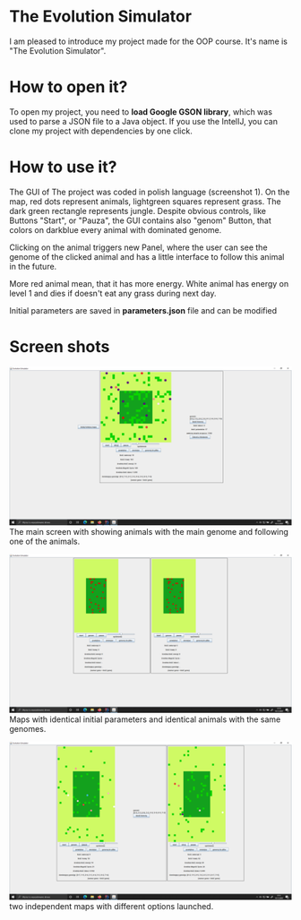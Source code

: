 # The Evolution Simulator
I am pleased to introduce my project made for the OOP course. It's name is "The Evolution Simulator".

# How to open it?
To open my project, you need to __load Google GSON library__, which was used to parse a JSON file to a Java object. If you use the IntelIJ, you can clone my project with dependencies by one click.

# How to use it?
The GUI of The project was coded in polish language (screenshot 1). On the map, red dots represent animals, lightgreen squares represent grass. The dark green rectangle represents jungle. Despite obvious controls, like Buttons "Start", or "Pauza", the GUI contains also "genom" Button, that colors on darkblue every animal with dominated genome.

Clicking on the animal triggers new Panel, where the user can see the genome of the clicked animal and has a little interface to follow this animal in the future.

More red animal mean, that it has more energy. White animal has energy on level 1 and dies if doesn't eat any grass during next day.

Initial parameters are saved in __parameters.json__ file and can be modified

# Screen shots

![alt text](/screenshots/screenshot1.png)
The main screen with showing animals with the main genome and following one of the animals.

![alt text](/screenshots/screenshot3.png)
Maps with identical initial parameters and identical animals with the same genomes.

![alt text](/screenshots/screenshot2.png)
two independent maps with different options launched.